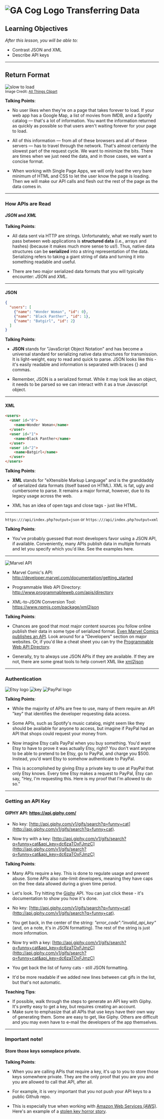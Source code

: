 # ![GA Cog Logo](https://ga-dash.s3.amazonaws.com/production/assets/logo-9f88ae6c9c3871690e33280fcf557f33.png) Transferring Data

## Learning Objectives

*After this lesson, you will be able to:*

- Contrast JSON and XML
- Describe API keys

---

## Return Format

![slow to load](./assets/waiting.jpg)<br>
<sup>Image Credit: [All Things Clipart](http://www.allthingsclipart.com/09/waiting.clipart.htm)<sup>

<aside class="notes">

**Talking Points**:

- No user likes when they're on a page that takes forever to load. If your web app has a Google Map, a list of movies from IMDB, and a Spotify catalog — that's a lot of information. You want the information returned as quickly as possible so that users aren't waiting forever for your page to load.

- All of this information — from all of these browsers and all of these servers — has to travel through the network. That's almost certainly the slowest part of the request cycle. We want to minimize the bits. There are times when we just need the data, and in those cases, we want a concise format.

- When working with Single Page Apps, we will only load the very bare minimum of HTML and CSS to let the user know the page is loading.  Then we will make our API calls and flesh out the rest of the page as the data comes in.

</aside>

---

### How APIs are Read

#### _JSON_ and _XML_

<aside class="notes">

**Talking Points**:

- All data sent via HTTP are strings. Unfortunately, what we really want to pass between web applications is **structured data** (i.e., arrays and hashes) (because it makes much more sense to us!). Thus, native data structures can be **serialized** into a string representation of the data. Serializing refers to taking a giant string of data and turning it into something readable and useful.

- There are two major serialized data formats that you will typically encounter: _JSON_ and _XML_.

</aside>

---

#### JSON

```json
{
  "users": [
    {"name": "Wonder Woman", "id": 0},
    {"name": "Black Panther", "id": 1},
    {"name": "Batgirl", "id": 2}
  ]
}
```

<aside class="notes">

**Talking Points**:

- **JSON** stands for "JavaScript Object Notation" and has become a universal standard for serializing native data structures for transmission. It is light-weight, easy to read and quick to parse. JSON looks like this - it's easily readable and information is separated with braces {} and commas.

- Remember, JSON is a serialized format. While it may look like an object, it needs to be parsed so we can interact with it as a true Javascript object.

</aside>

---

#### XML

```html
<users>
  <user id="0">
    <name>Wonder Woman</name>
  </user>
  <user id="1">
    <name>Black Panther</name>
  </user>
  <user id="2">
    <name>Batgirl</name>
  </user>
</users>
```

<aside class="notes">

**Talking Points**:

- **XML** stands for "eXtensible Markup Language" and is the granddaddy of serialized data formats (itself based on HTML). XML is fat, ugly and cumbersome to parse. It remains a major format, however, due to its legacy usage across the web.

- XML has an idea of open tags and close tags - just like HTML.

</aside>

---

`https:///api/index.php?output=json` or
`https:///api/index.php?output=xml`

<aside class="notes">

**Talking Points**:

- You've probably guessed that most developers favor using a JSON API, if available. Conveniently, many APIs publish data in multiple formats and let you specify which you'd like. See the examples here.

</aside>

---

![Marvel API](./assets/marvel-api.png)



- Marvel Comic's API: http://developer.marvel.com/documentation/getting_started

- Programmable Web API Directory: http://www.programmableweb.com/apis/directory

- XML-to-JSON Conversion Tool: https://www.npmjs.com/package/xml2json

<aside class="notes">

**Talking Points**:

- Chances are good that most major content sources you follow online publish their data in some type of serialized format. [Even Marvel Comics publishes an API](http://developer.marvel.com/documentation/getting_started). Look around for a "Developers" section on major websites. Or, if you'd like a cheat sheet you can try the [Programmable Web API Directory](http://www.programmableweb.com/apis/directory).

- Generally, try to always use JSON APIs if they are available.  If they are not, there are some great tools to help convert XML like [xml2json](https://www.npmjs.com/package/xml2json)

</aside>

---

### Authentication

![Etsy logo](./assets/etsy-logo.jpeg)      ![key](./assets/key.png)      ![PayPal logo](./assets/paypal-logo.png)

<aside class="notes">

**Talking Points**:

- While the majority of APIs are free to use, many of them require an API "key" that identifies the developer requesting data access.

- Some APIs, such as Spotify's music catalog, might seem like they should be available for anyone to access, but imagine if PayPal had an API that shops could request your money from.

- Now imagine Etsy calls PayPal when you buy something. You'd want Etsy to have to prove it was actually Etsy, right? You don't want anyone to be able to pretend to be Etsy, go to PayPal, and charge you $500. Instead, you'd want Etsy to somehow authenticate to PayPal.

- This is accomplished by giving Etsy a private key to use at PayPal that only Etsy knows. Every time Etsy makes a request to PayPal, Etsy can say, "Hey, I'm requesting this. Here is my proof that I'm allowed to do so."

</aside>

---

### Getting an API Key


#### GIPHY API: https://api.giphy.com/

* No key: [http://api.giphy.com/v1/gifs/search?q=funny+cat](http://api.giphy.com/v1/gifs/search?q=funny+cat).

* Now try with a key: [http://api.giphy.com/v1/gifs/search?q=funny+cat&api_key=dc6zaTOxFJmzC](http://api.giphy.com/v1/gifs/search?q=funny+cat&api_key=dc6zaTOxFJmzC)


<aside class="notes">

**Talking Points**:

- Many APIs require a key. This is done to regulate usage and prevent abuse. Some APIs also rate-limit developers, meaning they have caps on the free data allowed during a given time period.

- Let's look. Try hitting the [Giphy](https://api.giphy.com/) API. You can just click these - it's documentation to show you how it's done.

- No key: [http://api.giphy.com/v1/gifs/search?q=funny+cat](http://api.giphy.com/v1/gifs/search?q=funny+cat).

- You get back, in the center of the string: *"error_code":"invalid_api_key"* (and, on a note, it's in JSON formatting). The rest of the string is just more information.

- Now try with a key: [http://api.giphy.com/v1/gifs/search?q=funny+cat&api_key=dc6zaTOxFJmzC](http://api.giphy.com/v1/gifs/search?q=funny+cat&api_key=dc6zaTOxFJmzC)

- You get back the list of funny cats - still JSON formatting.

- It'd be more readable if we added new lines between cat gifs in the list, but that's not automatic.

**Teaching Tips**:

- If possible, walk through the steps to generate an API key with Giphy.  It's pretty easy to get a key, but requires creating an account.
- Make sure to emphasize that all APIs that use keys have their own way of generating them. Some are easy to get, like Giphy. Others are difficult and you may even have to e-mail the developers of the app themselves.

</aside>

---

### Important note!

#### Store those keys someplace private.

<aside class="notes">

**Talking Points**:

- When you are calling APIs that require a key, it's up to you to store those keys somewhere private. They are the only proof that you are you and you are allowed to call that API, after all.

- For example, it is very important that you not push your API keys to a public Github repo.

- This is especially true when working with [Amazon Web Services (AWS)](https://aws.amazon.com/). Here's an example of a [stolen key horror story](https://wptavern.com/ryan-hellyers-aws-nightmare-leaked-access-keys-result-in-a-6000-bill-overnight).

</aside>


